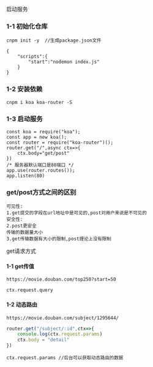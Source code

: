 启动服务

### 1-1 初始化仓库

```
cnpm init -y  //生成package.json文件
```
```
{
    "scripts":{
        "start":"nodemon index.js"
    }
}
```



### 1-2 安装依赖

```
cnpm i koa koa-router -S
```

### 1-3 启动服务

```
const koa = require("koa");
const app = new koa();
const router = require("koa-router")();
router.get("/",async ctx=>{
    ctx.body="get/post"
})
/* 服务器默认端口是80端口 */
app.use(router.routes());
app.listen(80)
```

### get/post方式之间的区别

```
可见性:
1.get提交的字段在url地址中是可见的,post对用户来说是不可见的
安全性:
2.post更安全
传输的数据量大小
3.get传输数据有大小的限制,post理论上没有限制
```

get请求方式

#### 1-1 get传值

```
https://movie.douban.com/top250?start=50
```

```
ctx.request.query
```

#### 1-2 动态路由

```
https://movie.douban.com/subject/1295644/
```

```js
router.get("/subject/:id",ctx=>{
    console.log(ctx.request.params)
    ctx.body = "detail"
})
```

```
ctx.request.params //后台可以获取动态路由的数据
```

